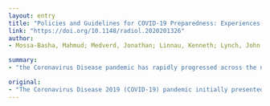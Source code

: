 ```yaml
---
layout: entry
title: "Policies and Guidelines for COVID-19 Preparedness: Experiences from the University of Washington"
link: "https://doi.org/10.1148/radiol.2020201326"
author:
- Mossa-Basha, Mahmud; Medverd, Jonathan; Linnau, Kenneth; Lynch, John B.; Wener, Mark H.; Kicska, Gregory; Staiger, Thomas; Sahani, Dushyant

summary:
- "the Coronavirus Disease pandemic has rapidly progressed across the nation in the past 2 months. Radiology departments play a critical role in policy and guideline development. Radiology workflows, volumes and access must be optimized in preparation for the expected COVID-19 patient surges. This article discusses the processes that have been implemented at the University of Washington in managing the disease. It may provide important guidance for other radiology departments who are in early stages of preparation and management. The disease has been reported in the Greater Seattle area in the United States has the highest number of cases in the U.S."

original:
- "The Coronavirus Disease 2019 (COVID-19) pandemic initially presented in the United States in the greater Seattle area, and has rapidly progressed across the nation in the past 2 months, with the United States having the highest number of cases in the world. Radiology departments play a critical role in policy and guideline development both for the department and for the institutions, specifically in planning diagnostic screening, triage, and management of patients. In addition, radiology workflows, volumes and access must be optimized in preparation for the expected COVID-19 patient surges. This article discusses the processes that have been implemented at the University of Washington in managing the COVID-19 pandemic as well in preparing for patient surges, which may provide important guidance for other radiology departments who are in the early stages of preparation and management."
---
```


